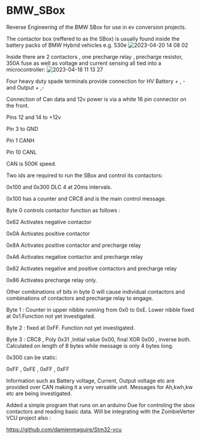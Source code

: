 # BMW_SBox
Reverse Engineering of the BMW SBox for use in ev conversion projects.

The contactor box (reffered to as the SBox) is usually found inside the battery packs of BMW Hybrid vehicles e.g. 530e
![2023-04-20 14 08 02](https://user-images.githubusercontent.com/9742117/233445557-2beae562-2a88-45f2-a213-9e4a2ac140c9.jpg)

Inside there are 2 contactors , one precharge relay , precharge resistor, 350A fuse as well as voltage and current sensing all tied into a microcontroller:
![2023-04-18 11 13 27](https://user-images.githubusercontent.com/9742117/233445818-180a1b2a-8fc2-435f-9718-fbb93ce8b815.jpg)

Four heavy duty spade terminals provide connection for HV Battery + , - and Output + ,-

Connection of Can data and 12v power is via a white 16 pin connector on the front.

Pins 12 and 14 to +12v

Pin 3 to GND

Pin 1 CANH

Pin 10 CANL

CAN is 500K speed.

Two ids are required to run the SBox and control its contactors:

0x100 and 0x300 DLC 4 at 20ms intervals.

0x100 has a counter and CRC8 and is the main control message.

Byte 0 controls contactor function as follows :

0x62 Activates negative contactor

0x0A Activates positive contactor

0x8A Activates positive contactor and precharge relay

0xA6 Activates negative contactor and precharge relay

0x62 Activates negative and positive contactors and precharge relay

0x86 Activates precharge relay only.

Other combinations of bits in byte 0 will cause individual contactors and combinations of contactors and precharge relay to engage.

Byte 1 : Counter in upper nibble running from 0x0 to 0xE. Lower nibble fixed at 0x1.Function not yet investigated.

Byte 2 : fixed at 0xFF. Function not yet investigated.

Byte 3 : CRC8 , Poly 0x31 ,Initial value 0x00, final XOR 0x00 , inverse both. Calculated on length of 8 bytes while message is only 4 bytes long.



0x300 can be static:

0xFF , 0xFE , 0xFF , 0xFF

Information such as Battery voltage, Current, Output voltage etc are provided over CAN making it a very versatile unit. Messages for Ah,kwh,kw etc are being investigated.

Added a simple program that runs on an arduino Due for controling the sbox contactors and reading basic data. Will be integrating with the ZombieVerter VCU project also : 

https://github.com/damienmaguire/Stm32-vcu
